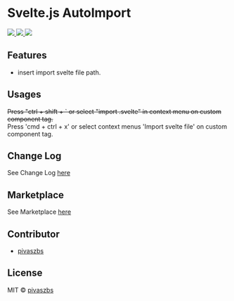 # Svelte.js AutoImport

<p>
  <a href="https://marketplace.visualstudio.com/items?itemName=pivaszbs.svelte-autoimport">
    <img src="https://vsmarketplacebadge.apphb.com/version-short/pivaszbs.svelte-autoimport.svg?style=flat-square">
  </a>
  <a href="https://marketplace.visualstudio.com/items?itemName=pivaszbs.svelte-autoimport">
    <img src="https://vsmarketplacebadge.apphb.com/installs-short/pivaszbs.svelte-autoimport.svg?style=flat-square">
  </a>
  <a href="https://marketplace.visualstudio.com/items?itemName=pivaszbs.svelte-autoimport">
    <img src="https://vsmarketplacebadge.apphb.com/rating-short/pivaszbs.svelte-autoimport.svg?style=flat-square">
  </a>
</p>

## Features

- insert import svelte file path.

## Usages

~~Press "ctrl + shift + ` or select "import .svelte" in context menu on custom component tag.~~  
Press 'cmd + ctrl + x' or select context menus 'Import svelte file' on custom component tag.  

## Change Log

See Change Log [here](https://github.com/pivaszbs/SvelteJsAutoimport/blob/master/CHANGELOG.md)

## Marketplace

See Marketplace [here](https://marketplace.visualstudio.com/items?itemName=pivaszbs.svelte-autoimport)

## Contributor

- [pivaszbs](https://github.com/pivaszbs)

## License

MIT © [pivaszbs](https://github.com/pivaszbs)
